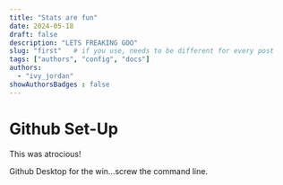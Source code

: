 ```yaml
---
title: "Stats are fun"
date: 2024-05-18
draft: false
description: "LETS FREAKING GOO"
slug: "first"   # if you use, needs to be different for every post
tags: ["authors", "config", "docs"]
authors:
  - "ivy_jordan"
showAuthorsBadges : false
---
```


# Github Set-Up 

This was atrocious! 

Github Desktop for the win...screw the command line.
